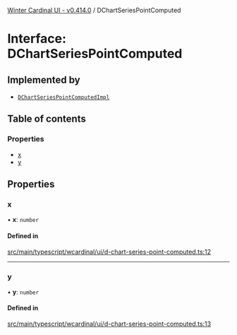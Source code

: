 [Winter Cardinal UI - v0.414.0](../index.md) / DChartSeriesPointComputed

# Interface: DChartSeriesPointComputed

## Implemented by

- [`DChartSeriesPointComputedImpl`](../classes/DChartSeriesPointComputedImpl.md)

## Table of contents

### Properties

- [x](DChartSeriesPointComputed.md#x)
- [y](DChartSeriesPointComputed.md#y)

## Properties

### x

• **x**: `number`

#### Defined in

[src/main/typescript/wcardinal/ui/d-chart-series-point-computed.ts:12](https://github.com/winter-cardinal/winter-cardinal-ui/blob/v0.414.0/src/main/typescript/wcardinal/ui/d-chart-series-point-computed.ts#L12)

___

### y

• **y**: `number`

#### Defined in

[src/main/typescript/wcardinal/ui/d-chart-series-point-computed.ts:13](https://github.com/winter-cardinal/winter-cardinal-ui/blob/v0.414.0/src/main/typescript/wcardinal/ui/d-chart-series-point-computed.ts#L13)
